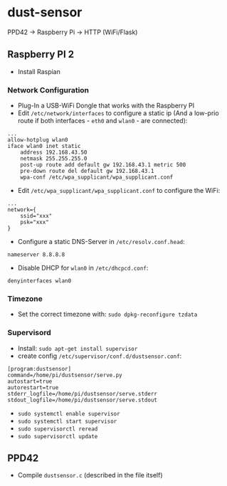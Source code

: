 # dust-sensor
PPD42 -> Raspberry Pi -> HTTP (WiFi/Flask)

## Raspberry PI 2
- Install Raspian

### Network Configuration
- Plug-In a USB-WiFi Dongle that works with the Raspberry PI
- Edit `/etc/network/interfaces` to configure a static ip (And a low-prio route if both interfaces - `eth0` and `wlan0` - are connected):

```
...
allow-hotplug wlan0
iface wlan0 inet static
    address 192.168.43.50
    netmask 255.255.255.0
    post-up route add default gw 192.168.43.1 metric 500
    pre-down route del default gw 192.168.43.1
    wpa-conf /etc/wpa_supplicant/wpa_supplicant.conf
```

- Edit `/etc/wpa_supplicant/wpa_supplicant.conf` to configure the WiFi:

```
...
network={
    ssid="xxx"
    psk="xxx"
}
```

- Configure a static DNS-Server in `/etc/resolv.conf.head`:

```
nameserver 8.8.8.8
```

- Disable DHCP for `wlan0` in `/etc/dhcpcd.conf`:

```
denyinterfaces wlan0
```
### Timezone
- Set the correct timezone with: `sudo dpkg-reconfigure tzdata`

### Supervisord
- Install: `sudo apt-get install supervisor`
- create config `/etc/supervisor/conf.d/dustsensor.conf`:

```
[program:dustsensor]
command=/home/pi/dustsensor/serve.py
autostart=true
autorestart=true
stderr_logfile=/home/pi/dustsensor/serve.stderr
stdout_logfile=/home/pi/dustsensor/serve.stdout
```
- `sudo systemctl enable supervisor`
- `sudo systemctl start supervisor`
- `sudo supervisorctl reread`
- `sudo supervisorctl update`

## PPD42
- Compile `dustsensor.c` (described in the file itself)
